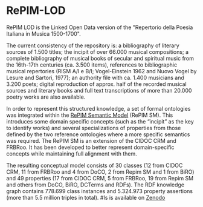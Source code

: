 # RePIM-LOD
RePIM LOD is the Linked Open Data version of the "Repertorio della Poesia Italiana in Musica 1500-1700".

The current consistency of the repository is: a bibliography of literary sources of 1.500 titles; the incipit of over 66.000 musical
compositions; a complete bibliography of musical books of secular and spiritual music from the 16th-17th centuries (ca.
3.500 items), references to bibliographic musical repertories (RISM A/I e B/I; Vogel-Einstein 1962 and Nuovo Vogel by
Lesure and Sartori, 1977); an authority file with ca. 1.400 musicians and 3.200 poets; digital reproduction of approx. half
of the recorded musical sources and literary books and full text transcriptions of more than 20.000 poetry works are also
available.
 
In order to represent this structured knowledge, a set of formal ontologies was integrated within the [RePIM
Semantic Model](./Ontologies/RePIM.owl) (RePIM SM). This introduces some domain specific concepts (such as the “incipit” as the key to identify
works) and several specializations of properties from those defined by the two reference ontologies where a more specific
semantics was required. The RePIM SM is an extension of the CIDOC CRM and FRBRoo. It has been developed to better represent
domain-specific concepts while maintaining full alignment with them.

The resulting conceptual model consists of 30 classes (12 from CIDOC CRM, 11 from FRBRoo and 4 from DoCO,
2 from Repim SM and 1 from BiRO) and 49 properties (17 from CIDOC CRM, 5 from FRBRoo, 19 from Repim SM and
others from DoCO, BiRO, DCTerms and RDFs).
The RDF knowledge graph contains 778.699 class instances and 5.324.973 property assertions (more than 5.5 million triples in total).
#Is is available on [Zenodo](https://doi.org/10.5281/zenodo.5692109)
